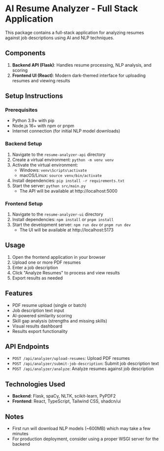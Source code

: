 # AI Resume Analyzer - Full Stack Application

This package contains a full-stack application for analyzing resumes against job descriptions using AI and NLP techniques.

## Components

1. **Backend API (Flask)**: Handles resume processing, NLP analysis, and scoring
2. **Frontend UI (React)**: Modern dark-themed interface for uploading resumes and viewing results

## Setup Instructions

### Prerequisites
- Python 3.9+ with pip
- Node.js 16+ with npm or pnpm
- Internet connection (for initial NLP model downloads)

### Backend Setup
1. Navigate to the `resume-analyzer-api` directory
2. Create a virtual environment: `python -m venv venv`
3. Activate the virtual environment:
   - Windows: `venv\Scripts\activate`
   - macOS/Linux: `source venv/bin/activate`
4. Install dependencies: `pip install -r requirements.txt`
5. Start the server: `python src/main.py`
   - The API will be available at http://localhost:5000

### Frontend Setup
1. Navigate to the `resume-analyzer-ui` directory
2. Install dependencies: `npm install` or `pnpm install`
3. Start the development server: `npm run dev` or `pnpm run dev`
   - The UI will be available at http://localhost:5173

## Usage
1. Open the frontend application in your browser
2. Upload one or more PDF resumes
3. Enter a job description
4. Click "Analyze Resumes" to process and view results
5. Export results as needed

## Features
- PDF resume upload (single or batch)
- Job description text input
- AI-powered similarity scoring
- Skill gap analysis (strengths and missing skills)
- Visual results dashboard
- Results export functionality

## API Endpoints
- `POST /api/analyzer/upload-resumes`: Upload PDF resumes
- `POST /api/analyzer/submit-job-description`: Submit job description text
- `POST /api/analyzer/analyze`: Analyze resumes against job description

## Technologies Used
- **Backend**: Flask, spaCy, NLTK, scikit-learn, PyPDF2
- **Frontend**: React, TypeScript, Tailwind CSS, shadcn/ui

## Notes
- First run will download NLP models (~600MB) which may take a few minutes
- For production deployment, consider using a proper WSGI server for the backend
